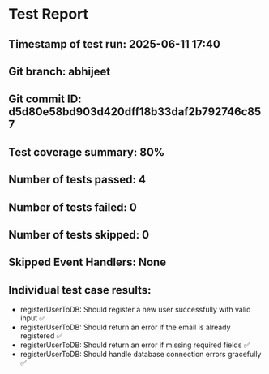 # Test Report

## Timestamp of test run: 2025-06-11 17:40

## Git branch: abhijeet

## Git commit ID: d5d80e58bd903d420dff18b33daf2b792746c857

## Test coverage summary: 80%

## Number of tests passed: 4

## Number of tests failed: 0

## Number of tests skipped: 0

## Skipped Event Handlers: None

## Individual test case results:

- registerUserToDB: Should register a new user successfully with valid input ✅
- registerUserToDB: Should return an error if the email is already registered ✅
- registerUserToDB: Should return an error if missing required fields ✅
- registerUserToDB: Should handle database connection errors gracefully ✅